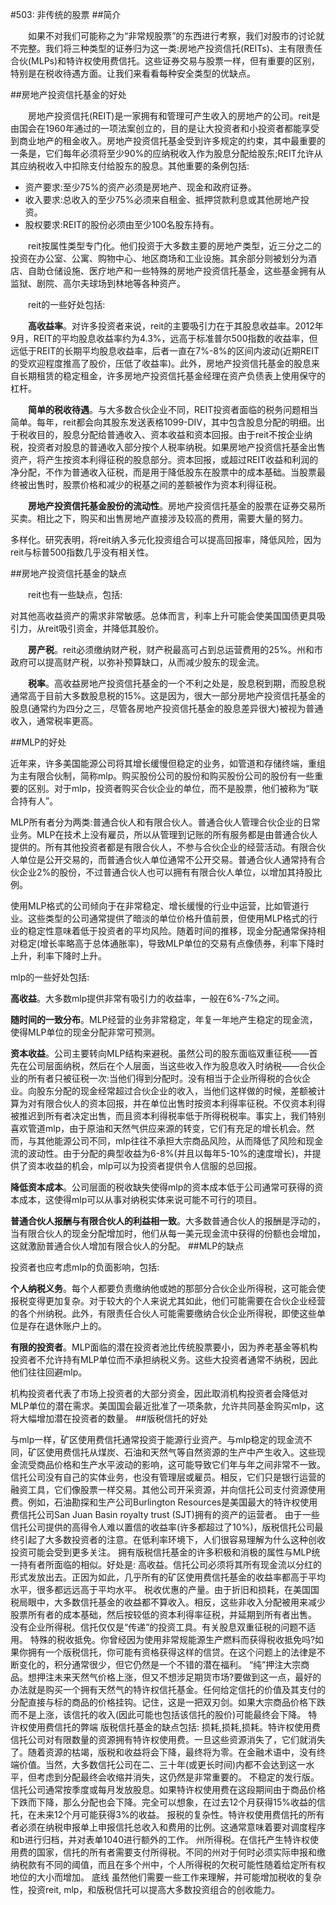 #503: 非传统的股票
##简介

　　如果不对我们可能称之为“非常规股票”的东西进行考察，我们对股市的讨论就不完整。我们将三种类型的证券归为这一类:房地产投资信托(REITs)、主有限责任合伙(MLPs)和特许权使用费信托。这些证券交易与股票一样，但有重要的区别，特别是在税收待遇方面。让我们来看看每种安全类型的优缺点。

##房地产投资信托基金的好处

　　房地产投资信托(REIT)是一家拥有和管理可产生收入的房地产的公司。reit是由国会在1960年通过的一项法案创立的，目的是让大投资者和小投资者都能享受到商业地产的租金收入。房地产投资信托基金受到许多规定的约束，其中最重要的一条是，它们每年必须将至少90%的应纳税收入作为股息分配给股东;REIT允许从其应纳税收入中扣除支付给股东的股息。其他重要的条例包括:

* 资产要求:至少75%的资产必须是房地产、现金和政府证券。
* 收入要求:总收入的至少75%必须来自租金、抵押贷款利息或其他房地产投资。
* 股权要求:REIT的股份必须由至少100名股东持有。

　　reit按属性类型专门化。他们投资于大多数主要的房地产类型，近三分之二的投资在办公室、公寓、购物中心、地区商场和工业设施。其余部分则被划分为酒店、自助仓储设施、医疗地产和一些特殊的房地产投资信托基金，这些基金拥有从监狱、剧院、高尔夫球场到林地等各种资产。

　　reit的一些好处包括:

　　**高收益率**。对许多投资者来说，reit的主要吸引力在于其股息收益率。2012年9月，REIT的平均股息收益率约为4.3%，远高于标准普尔500指数的收益率，但远低于REIT的长期平均股息收益率，后者一直在7%-8%的区间内波动(近期REIT的受欢迎程度推高了股价，压低了收益率)。此外，房地产投资信托基金的股息来自长期租赁的稳定租金，许多房地产投资信托基金经理在资产负债表上使用保守的杠杆。

　　**简单的税收待遇**。与大多数合伙企业不同，REIT投资者面临的税务问题相当简单。每年，reit都会向其股东发送表格1099-DIV，其中包含股息分配的明细。出于税收目的，股息分配给普通收入、资本收益和资本回报。由于reit不按企业纳税，投资者对股息的普通收入部分按个人税率纳税。如果房地产投资信托基金出售资产，将产生按资本利得征税的股息部分。资本回报，或超过REIT收益和利润的净分配，不作为普通收入征税，而是用于降低股东在股票中的成本基础。当股票最终被出售时，股票价格和减少的税基之间的差额被作为资本利得征税。

　　**房地产投资信托基金股份的流动性**。房地产投资信托基金的股票在证券交易所买卖。相比之下，购买和出售房地产直接涉及较高的费用，需要大量的努力。

多样化。研究表明，将reit纳入多元化投资组合可以提高回报率，降低风险，因为reit与标普500指数几乎没有相关性。

##房地产投资信托基金的缺点

　　reit也有一些缺点，包括:

对其他高收益资产的需求非常敏感。总体而言，利率上升可能会使美国国债更具吸引力，从reit吸引资金，并降低其股价。

　　**房产税**。reit必须缴纳财产税，财产税最高可占到总运营费用的25%。州和市政府可以提高财产税，以弥补预算缺口，从而减少股东的现金流。

　　**税率**。高收益房地产投资信托基金的一个不利之处是，股息税到期，而股息税通常高于目前大多数股息税的15%。这是因为，很大一部分房地产投资信托基金的股息(通常约为四分之三，尽管各房地产投资信托基金的股息差异很大)被视为普通收入，通常税率更高。

##MLP的好处

近年来，许多美国能源公司将其增长缓慢但稳定的业务，如管道和存储终端，重组为主有限合伙制，简称mlp。购买股份公司的股份和购买股份公司的股份有一些重要的区别。对于mlp，投资者购买合伙企业的单位，而不是股票，他们被称为“联合持有人”。

MLP所有者分为两类:普通合伙人和有限合伙人。普通合伙人管理合伙企业的日常业务。MLP在技术上没有雇员，所以从管理到记账的所有服务都是由普通合伙人提供的。所有其他投资者都是有限合伙人，不参与合伙企业的经营活动。有限合伙人单位是公开交易的，而普通合伙人单位通常不公开交易。普通合伙人通常持有合伙企业2%的股份，不过普通合伙人也可以拥有有限合伙人单位，以增加其持股比例。

使用MLP格式的公司倾向于在非常稳定、增长缓慢的行业中运营，比如管道行业。这些类型的公司通常提供了暗淡的单位价格升值前景，但使用MLP格式的行业的稳定性意味着低于投资者的平均风险。随着时间的推移，现金分配通常保持相对稳定(增长率略高于总体通胀率)，导致MLP单位的交易有点像债券，利率下降时上升，利率下降时上升。

mlp的一些好处包括:

**高收益**。大多数mlp提供非常有吸引力的收益率，一般在6%-7%之间。

**随时间的一致分布**。MLP经营的业务非常稳定，年复一年地产生稳定的现金流，使得MLP单位的现金分配非常可预测。

**资本收益**。公司主要转向MLP结构来避税。虽然公司的股东面临双重征税——首先在公司层面纳税，然后在个人层面，当这些收入作为股息收入时纳税——合伙企业的所有者只被征税一次:当他们得到分配时。没有相当于企业所得税的合伙企业。向股东分配的现金经常超过合伙企业的收入，当他们这样做的时候，差额被计算为对有限合伙人的资本回报，并在单位出售时按资本利得率征税。不仅资本利得被推迟到所有者决定出售，而且资本利得税率低于所得税税率。事实上，我们特别喜欢管道mlp，由于原油和天然气供应来源的转变，它们有充足的增长机会。然而，与其他能源公司不同，mlp往往不承担大宗商品风险，从而降低了风险和现金流的波动性。由于分配的典型收益为6-8%(并且以每年5-10%的速度增长)，并提供了资本收益的机会，mlp可以为投资者提供令人信服的总回报。

**降低资本成本**。公司层面的税收缺失使得mlp的资本成本低于公司通常可获得的资本成本，这使得mlp可以从事对纳税实体来说可能不可行的项目。

**普通合伙人报酬与有限合伙人的利益相一致**。大多数普通合伙人的报酬是浮动的，当有限合伙人的现金分配增加时，他们从每一美元现金流中获得的份额也会增加，这就激励普通合伙人增加有限合伙人的分配。
##MLP的缺点

投资者也应考虑mlp的负面影响，包括:

**个人纳税义务**。每个人都要负责缴纳他或她的那部分合伙企业所得税，这可能会使报税变得更加复杂。对于较大的个人来说尤其如此，他们可能需要在合伙企业经营的各个州纳税。此外，有限责任合伙人可能需要缴纳合伙企业所得税，即使这些单位是存在退休账户上的。

**有限的投资者**。MLP面临的潜在投资者池比传统股票要小，因为养老基金等机构投资者不允许持有MLP单位而不承担纳税义务。这些大投资者通常不纳税，因此他们往往回避mlp。

机构投资者代表了市场上投资者的大部分资金，因此取消机构投资者会降低对MLP单位的潜在需求。美国国会最近批准了一项条款，允许共同基金购买mlp，这将大幅增加潜在投资者的数量。
##版税信托的好处

与mlp一样，矿区使用费信托通常投资于能源行业资产。与mlp稳定的现金流不同，矿区使用费信托从煤炭、石油和天然气等自然资源的生产中产生收入。这些现金流受商品价格和生产水平波动的影响，这可能导致它们年与年之间非常不一致。信托公司没有自己的实体业务，也没有管理层或雇员。相反，它们只是银行运营的融资工具，它们像股票一样交易。其他公司开采资源，并向信托公司支付资源使用费。例如，石油勘探和生产公司Burlington Resources是美国最大的特许权使用费信托公司San Juan Basin royalty trust (SJT)拥有的资产的运营者。
由于一些信托公司提供的高得令人难以置信的收益率(许多都超过了10%)，版税信托公司最终引起了大多数投资者的注意。在低利率环境下，人们很容易理解为什么这种创收投资可能会受到更多关注。
拥有版税信托基金的许多积极和消极的属性与MLP统一持有者所面临的相似。好处是:
高收益。信托公司必须将其所有现金流以分红的形式发放出去。正因为如此，几乎所有的矿区使用费信托基金的收益率都高于平均水平，很多都远远高于平均水平。
税收优惠的产量。由于折旧和损耗，在美国国税局眼中，大多数信托基金的收益都不算收入。相反，这些非收入分配被用来减少股票所有者的成本基础，然后按较低的资本利得率征税，并延期到所有者出售。
没有企业所得税。信托仅仅是“传递”的投资工具。有关股息双重征税的问题不适用。
特殊的税收抵免。你曾经因为使用非常规能源生产燃料而获得税收抵免吗?如果你拥有一个版税信托，你可能有资格获得这样的信贷。在这个问题上的法律是不断变化的，积分通常很少，但它仍然是一个不错的潜在福利。
“纯”押注大宗商品。想押注未来天然气价格上涨，但又不想涉足期货市场?要做到这一点，最好的办法就是购买一个拥有天然气的特许权信托基金。任何给定信托的价值及其支付的分配直接与标的商品的价格挂钩。记住，这是一把双刃剑。如果大宗商品价格下跌而不是上涨，该信托的收入(因此可能也包括该信托的股价)可能最终会下降。
特许权使用费信托的弊端
版税信托基金的缺点包括:
损耗,损耗,损耗。特许权使用费信托公司对有限数量的资源拥有特许权使用费。一旦这些资源消失了，它们就消失了。随着资源的枯竭，版税和收益将会下降，最终将为零。在金融术语中，没有终端价值。当然，大多数信托公司在二、三十年(或更长时间)内都不会达到这一水平，但考虑到分配最终会收缩并消失，这仍然是非常重要的。
不稳定的发行版。信托公司通常按季度或每月发放股息。如果特许权使用费在这段期间由于商品价格下跌而下降，那么分配也会下降。完全可以想象，在过去12个月获得15%收益的信托，在未来12个月可能获得3%的收益。
报税的复杂性。特许权使用费信托的所有者必须在纳税申报单上申报信托总收入和费用的比例。这通常意味着要对调度程序和b进行归档，并对表单1040进行额外的工作。
州所得税。在信托产生特许权使用费的国家，信托的所有者需要支付所得税。不同的州对于何时必须实际申报和缴纳税款有不同的阈值，而且在多个州中，个人所得税的欠税可能性随着给定所有权地位的大小而增加。
底线
虽然他们需要一些工作来理解，并可能增加税收的复杂性，投资reit, mlp，和版税信托可以提高大多数投资组合的创收能力。
